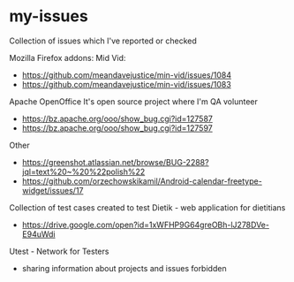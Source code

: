 # my-issues
Collection of issues which I've reported or checked

Mozilla Firefox addons: Mid Vid: 
  * https://github.com/meandavejustice/min-vid/issues/1084
  * https://github.com/meandavejustice/min-vid/issues/1083
  
  
Apache OpenOffice 
It's open source project where I'm QA volunteer 
  * https://bz.apache.org/ooo/show_bug.cgi?id=127587
  * https://bz.apache.org/ooo/show_bug.cgi?id=127597
  
Other
  * https://greenshot.atlassian.net/browse/BUG-2288?jql=text%20~%20%22polish%22
  * https://github.com/orzechowskikamil/Android-calendar-freetype-widget/issues/17
 

Collection of test cases created to test Dietik - web application for dietitians

  * https://drive.google.com/open?id=1xWFHP9G64greOBh-lJ278DVe-E94uWdi
  
Utest - Network for Testers
  * sharing information about projects and issues forbidden
